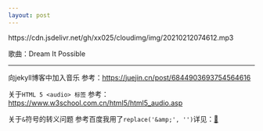 ```yaml
---
layout: post
---
```

<p>https://cdn.jsdelivr.net/gh/xx025/cloudimg/img/20210212074612.mp3</p>

歌曲：Dream It Possible


---

向jekyll博客中加入音乐
参考：https://juejin.cn/post/6844903693754564616

关于`HTML 5 <audio> 标签`
参考：https://www.w3school.com.cn/html5/html5_audio.asp

关于`&`符号的转义问题
参考百度我用了`replace('&amp;', '')`详见：[🔗](https://github.com/xx025/xx025.github.com/blob/043bdb83ac79a2153f51293e0cfa6206db682418/_includes/open-embed.html#L78)